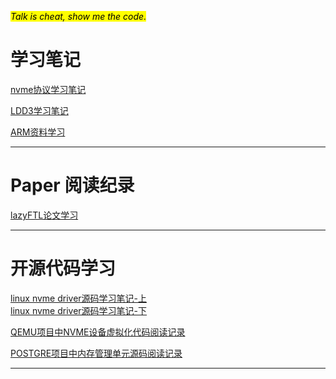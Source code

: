 <mark>_Talk is cheat, show me the code._</mark>

# 学习笔记

[nvme协议学习笔记](./doc/nvme_express.md)

[LDD3学习笔记](./doc/ldd.md)

[ARM资料学习](./doc/arm.md)

***

# Paper 阅读纪录
[lazyFTL论文学习](../doc/lazyFTL.md)


***

# 开源代码学习

[linux nvme driver源码学习笔记-上](./doc/nvme.md)<br>
[linux nvme driver源码学习笔记-下](./doc/nvme2.md)

[QEMU项目中NVME设备虚拟化代码阅读记录](../doc/nvme_qemu.md)

[POSTGRE项目中内存管理单元源码阅读记录](../doc/postgre.md)

***
